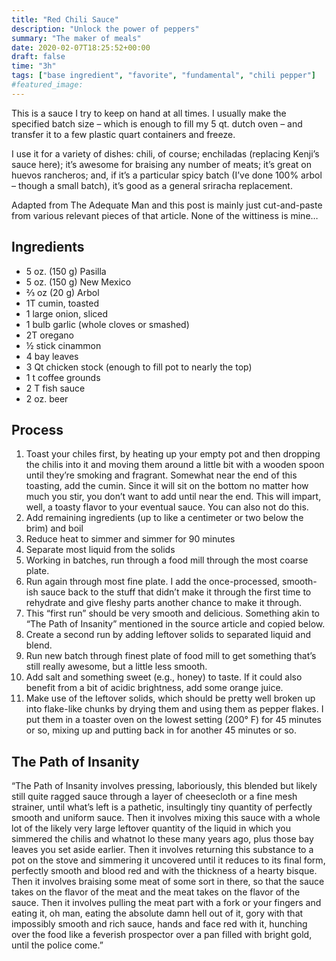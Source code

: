 ```yaml
---
title: "Red Chili Sauce"
description: "Unlock the power of peppers"
summary: "The maker of meals"
date: 2020-02-07T18:25:52+00:00
draft: false
time: "3h"
tags: ["base ingredient", "favorite", "fundamental", "chili pepper"]
#featured_image: 
---
```


This is a sauce I try to keep on hand at all times. I usually make the specified batch size – which is enough to fill my 5 qt. dutch oven – and transfer it to a few plastic quart containers and freeze.

I use it for a variety of dishes: chili, of course; enchiladas (replacing Kenji’s sauce here); it’s awesome for braising any number of meats; it’s great on huevos rancheros; and, if it’s a particular spicy batch (I’ve done 100% arbol – though a small batch), it’s good as a general sriracha replacement.

Adapted from The Adequate Man and this post is mainly just cut-and-paste from various relevant pieces of that article. None of the wittiness is mine…

## Ingredients

- 5 oz. (150 g) Pasilla
- 5 oz. (150 g) New Mexico
- ⅔ oz (20 g) Arbol
- 1T cumin, toasted
- 1 large onion, sliced
- 1 bulb garlic (whole cloves or smashed)
- 2T oregano
- ½ stick cinammon
- 4 bay leaves
- 3 Qt chicken stock (enough to fill pot to nearly the top)
- 1 t coffee grounds
- 2 T fish sauce
- 2 oz. beer

## Process

1. Toast your chiles first, by heating up your empty pot and then dropping the chilis into it and moving them around a little bit with a wooden spoon until they’re smoking and fragrant. Somewhat near the end of this toasting, add the cumin. Since it will sit on the bottom no matter how much you stir, you don’t want to add until near the end. This will impart, well, a toasty flavor to your eventual sauce. You can also not do this.
1. Add remaining ingredients (up to like a centimeter or two below the brim) and boil
1. Reduce heat to simmer and simmer for 90 minutes
1. Separate most liquid from the solids
1. Working in batches, run through a food mill through the most coarse plate.
1. Run again through most fine plate. I add the once-processed, smooth-ish sauce back to the stuff that didn’t make it through the first time to rehydrate and give fleshy parts another chance to make it through.
1. This “first run” should be very smooth and delicious. Something akin to “The Path of Insanity” mentioned in the source article and copied below.
1. Create a second run by adding leftover solids to separated liquid and blend.
1. Run new batch through finest plate of food mill to get something that’s still really awesome, but a little less smooth.
1. Add salt and something sweet (e.g., honey) to taste.  If it could also benefit from a bit of acidic brightness, add some orange juice.
1. Make use of the leftover solids, which should be pretty well broken up into flake-like chunks by drying them and using them as pepper flakes. I put them in a toaster oven on the lowest setting (200° F) for 45 minutes or so, mixing up and putting back in for another 45 minutes or so.

## The Path of Insanity

“The Path of Insanity involves pressing, laboriously, this blended but likely still quite ragged sauce through a layer of cheesecloth or a fine mesh strainer, until what’s left is a pathetic, insultingly tiny quantity of perfectly smooth and uniform sauce. Then it involves mixing this sauce with a whole lot of the likely very large leftover quantity of the liquid in which you simmered the chilis and whatnot lo these many years ago, plus those bay leaves you set aside earlier. Then it involves returning this substance to a pot on the stove and simmering it uncovered until it reduces to its final form, perfectly smooth and blood red and with the thickness of a hearty bisque. Then it involves braising some meat of some sort in there, so that the sauce takes on the flavor of the meat and the meat takes on the flavor of the sauce. Then it involves pulling the meat part with a fork or your fingers and eating it, oh man, eating the absolute damn hell out of it, gory with that impossibly smooth and rich sauce, hands and face red with it, hunching over the food like a feverish prospector over a pan filled with bright gold, until the police come.”